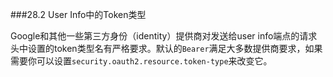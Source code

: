 ###28.2 User Info中的Token类型

Google和其他一些第三方身份（identity）提供商对发送给user info端点的请求头中设置的token类型名有严格要求。默认的`Bearer`满足大多数提供商要求，如果需要你可以设置`security.oauth2.resource.token-type`来改变它。
